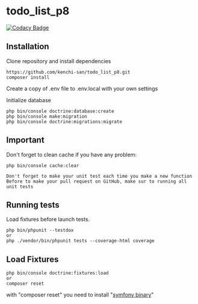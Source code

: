 # todo_list_p8
[![Codacy Badge](https://app.codacy.com/project/badge/Grade/bf80707d107744ce9409da06fcca8005)](https://www.codacy.com/gh/kenchi-san/todo_list_p8/dashboard?utm_source=github.com&amp;utm_medium=referral&amp;utm_content=kenchi-san/todo_list_p8&amp;utm_campaign=Badge_Grade)
## Installation

Clone repository and install dependencies

```
https://github.com/kenchi-san/todo_list_p8.git
composer install
```

Create a copy of .env file to .env.local with your own settings


Initialize database

```
php bin/console doctrine:database:create
php bin/console make:migration
php bin/console doctrine:migrations:migrate

```

## Important
Don't forget to clean cache if you have any problem:
```
php bin/console cache:clear
```
```
Don't forget to make your unit test each time you make a new function 
Before to make your pull request on GitHub, make sur to running all unit tests
```
## Running tests
Load fixtures before launch tests.

```
php bin/phpunit --testdox
or
php ./vendor/bin/phpunit tests --coverage-html coverage
```

## Load Fixtures

```
php bin/console doctrine:fixtures:load
or
composer reset
```
with "composer reset" you need to install "[symfony binary](https://symfony.com/doc/current/best_practices.html#use-the-symfony-binary-to-create-symfony-applications)"

